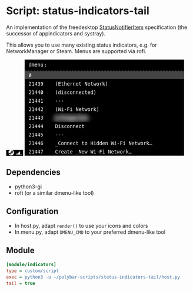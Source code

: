 # Script: status-indicators-tail

An implementation of the freedesktop [StatusNotifierItem][0] specification (the
successor of appindicators and systray).

This allows you to use many existing status indicators, e.g. for NetworkManager
or Steam. Menus are supported via rofi.

![icons](screenshots/icons.png)
![rofi showing a NetworkManager menu](screenshots/menu.png)

## Dependencies

-   python3-gi
-   rofi (or a similar dmenu-like tool)

## Configuration

-   In host.py, adapt `render()` to use your icons and colors
-   In menu.py, adapt `DMENU_CMD` to your preferred dmenu-like tool

## Module

```ini
[module/indicators]
type = custom/script
exec = python3 -u ~/polybar-scripts/status-indicators-tail/host.py
tail = true
```

[0]: https://www.freedesktop.org/wiki/Specifications/StatusNotifierItem/
